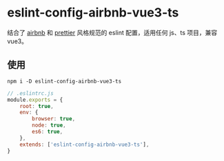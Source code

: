 # eslint-config-airbnb-vue3-ts
结合了 [airbnb](https://github.com/airbnb/javascript) 和 [prettier](https://prettier.io/) 风格规范的 eslint 配置，适用任何 js、ts 项目，兼容 vue3。

## 使用
```
npm i -D eslint-config-airbnb-vue3-ts
```
```js
// .eslintrc.js
module.exports = {
    root: true,
    env: {
        browser: true,
        node: true,
        es6: true,
    },
    extends: ['eslint-config-airbnb-vue3-ts'],
}
```

